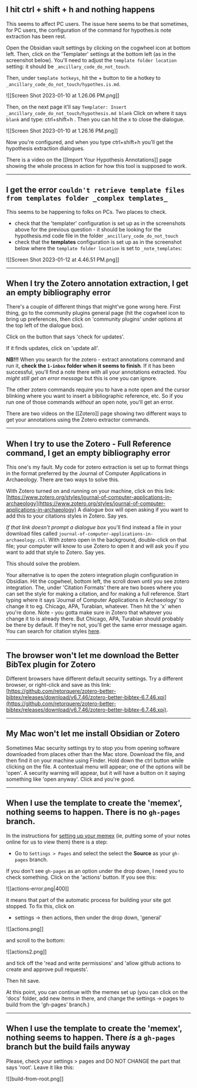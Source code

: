 
## I hit ctrl + shift + h and nothing happens

This seems to affect PC users. The issue here seems to be that sometimes, for PC users, the configuration of the command for hypothes.is note extraction has been rest.

Open the Obsidian vault settings by clicking on the cogwheel icon at bottom left. Then, click on the 'Templater' settings at the bottom left (as in the screenshot below). You'll need to adjust the `template folder location` setting: it should be `_ancillary_code_do_not_touch`. 

Then, under `template hotkeys`, hit the + button to tie a hotkey to `_ancillary_code_do_not_touch/hypothes.is.md`. 

![[Screen Shot 2023-01-10 at 1.26.06 PM.png]]

 Then, on the next page it'll say `Templater: Insert _ancillary_code_do_not_touch/hypothesis.md blank` Click on where it says `blank` and type: ctrl+shift+h . Then you can hit the x to close the dialogue.
 
 ![[Screen Shot 2023-01-10 at 1.26.16 PM.png]]

Now you're configured, and when you type ctrl+shift+h you'll get the hypothesis extraction dialogues.

There is a video on the [[Import Your Hypothesis Annotations]] page showing the whole process in action for how this tool is supposed to work.

---

## I get the error `couldn't retrieve template files from templates folder _complex templates_`

This seems to be happening to folks on PCs. Two places to check. 

+ check that the 'templater' configuration is set up as in the screenshots above for the previous question - it should be looking for the hypothesis.md code file in the folder `_ancillary_code_do_not_touch`
+ check that the **templates** configuration is set up as in the screenshot below where the `template folder location` is set to `_note_templates`:

![[Screen Shot 2023-01-12 at 4.46.51 PM.png]]

---

## When I try the Zotero annotation extraction, I get an empty bibliography error

There's a couple of different things that might've gone wrong here. First thing, go to the community plugins general page (hit the cogwheel icon to bring up preferences, then click on 'community plugins' under options at the top left of the dialogue box). 

Click on the button that says 'check for updates'. 

If it finds updates, click on 'update all'.

**NB!!!** When you search for the zotero - extract annotations command and run it, **check the `1-inbox` folder when it seems to finish**. If it has been successful, you'll find a note there with all your annotations extracted. *You might still get an error message* but this is one you can ignore.

The other zotero commands require you to have a note open and the cursor blinking where you want to insert a bibliographic reference, etc. So if you run one of those commands *without* an open note, you'll get an error.

There are two videos on the [[Zotero]] page showing two different ways to get your annotations using the Zotero extractor commands.

---

## When I try to use the Zotero - Full Reference command, I get an empty bibliography error

This one's my fault. My code for zotero extraction is set up to format things in the format preferred by the Journal of Computer Applications in Archaeology. There are two ways to solve this.

With Zotero turned on and running on your machine, click on this link: [https://www.zotero.org/styles/journal-of-computer-applications-in-archaeology](https://www.zotero.org/styles/journal-of-computer-applications-in-archaeology) A dialogue box will open asking if you want to add this to your citations styles in Zotero. Say yes.

*If that link doesn't prompt a dialogue box* you'll find instead a file in your download files called `journal-of-computer-applications-in-archaeology.csl`. With zotero open in the background, double-click on that file; your computer will know to use Zotero to open it and will ask you if you want to add that style to Zotero. Say yes.

This should solve the problem.

Your alternative is to open the zotero integration plugin configuration in Obsidian. Hit the cogwheel, bottom left, the scroll down until you see zotero integration. The, under 'Citation Formats' there are two boxes where you can set the style for making a citation, and for making a full reference. Start typing where it says 'Journal of Computer Applications in Archaeology' to change it to eg. Chicago, APA, Turabian, whatever. Then hit the 'x' when you're done. Note - you gotta make sure in Zotero that whatever you change it to is already there. But Chicago, APA, Turabian should probably be there by default. If they're not, you'll get the same error message again.  You can search for citation styles [here](https://www.zotero.org/styles/).

---

## The browser won't let me download the Better BibTex plugin for Zotero 

Different browsers have different default security settings. Try a different browser, or right-click and save as this link: [https://github.com/retorquere/zotero-better-bibtex/releases/download/v6.7.46/zotero-better-bibtex-6.7.46.xpi](https://github.com/retorquere/zotero-better-bibtex/releases/download/v6.7.46/zotero-better-bibtex-6.7.46.xpi).

---

## My Mac won't let me install Obsidian or Zotero

Sometimes Mac security settings try to stop you from opening software downloaded from places other than the Mac store. Download the file, and then find it on your machine using Finder. Hold down the ctrl button while clicking on the file. A contextual menu will appear; one of the options will be 'open'. A security warning will appear, but it will have a button on it saying something like 'open anyway'. Click and you're good.

---

## When I use the template to create the 'memex', nothing seems to happen. There is no `gh-pages` branch.

In the instructions for [setting up your memex](https://shawngraham.github.io/hist1900/3.Technical_Help/2.Set%20Up%20Your%20Online%20Memex/) (ie, putting some of your notes online for us to view them) there is a step:

-   Go to `Settings > Pages` and select the select the **Source** as your `gh-pages` branch.

If you don't see `gh-pages` as an option under the drop down, I need you to check something. Click on the 'actions' button. If you see this:

![[actions-error.png|400]]

it means that part of the automatic process for building your site got stopped. To fix this, click on

+ settings -> then actions, then under the drop down, 'general'

![[actions.png]]

and scroll to the bottom:

![[actions2.png]]

and tick off the 'read and write permissions' and 'allow github actions to create and approve pull requests'.

Then hit save.

At this point, you can continue with the memex set up (you can click on the 'docs' folder, add new items in there, and change the settings -> pages to build from the 'gh-pages' branch.)

---

## When I use the template to create the 'memex', nothing seems to happen. There *is* a `gh-pages` branch but the build fails anyway

Please, check your settings > pages and DO NOT CHANGE the part that says 'root'. Leave it like this:

![[build-from-root.png]]